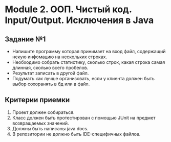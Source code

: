# Module 2. ООП. Чистый код. Input/Output. Исключения в Java

## Задание №1

* Напишите программу которая принимает на вход файл, содержащий некую инфомацию на нескольких строках.
* Необходимо собрать статистику, сколько строк, какая строка самая длинная, сколько всего пробелов.
* Результат записать в другой файл.
* Подумать как лучше организовать, если у клиента должен быть выбор сохоранять в бд или в файл.

## Критерии приемки

1. Проект должен собираться.
2. Класс должен быть протестирован с помощью JUnit на предмет возвращаемых значений.
3. Должны быть написаны java docs.
4. В репозитории не должно быть IDE-специфичных файлов.